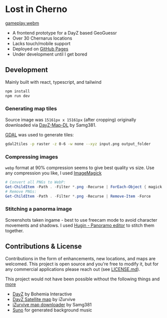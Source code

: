 # Lost in Cherno

[gameplay.webm](https://github.com/user-attachments/assets/3cfe999a-ff12-4e2c-ba0d-55d09971afc1)

- A frontend prototype for a DayZ based GeoGuessr
- Over 30 Chernarus locations
- Lacks touch/mobile support
- Deployed on [GitHub Pages](https://tv104.github.io/lost-in-cherno/)
- Under development until I get bored

## Development

Mainly built with react, typescript, and tailwind

```bash
npm install
npm run dev
```

### Generating map tiles

Source image was `15161px x 15161px` (after cropping) originally downloaded via [DayZ-Map-DL](https://github.com/Samg381/DayZ-Map-DL) by Samg381.

[GDAL](https://gdal.org/) was used to generate tiles:

```bash
gdal2tiles -p raster -z 0-6 -w none --xyz input.png output_folder
```

### Compressing images

`webp` format at 90% compression seems to give best quality vs size. Use any compression you like, I used [ImageMagick](https://imagemagick.org/)

```powershell
# Convert all PNGs to WebP:
Get-ChildItem -Path . -Filter *.png -Recurse | ForEach-Object { magick convert $_.FullName -quality 90 "$($_.DirectoryName)\$($_.BaseName).webp" }
# Remove PNGs:
Get-ChildItem -Path . -Filter *.png -Recurse | Remove-Item -Force
```

### Stitching a panorma image

Screenshots taken ingame - best to use freecam mode to avoid character movements and shadows.
I used [Hugin - Panoramo editor](https://hugin.sourceforge.io/) to stitch them together.

## Contributions & License

Contributions in the form of enhancements, new locations, and maps are welcomed. This project is open source and you're free to modify it, but for any commercial applications please reach out (see [LICENSE.md](LICENSE.md)).

This project would not have been possible without the following things and [more](./package.json)

- [DayZ](https://dayz.com) by Bohemia Interactive
- [DayZ Satellite map](https://dayz.ginfo.gg/) by iZurvive
- [iZurvive map downloader](https://github.com/Samg381/DayZ-Map-DL) by Samg381
- [Suno](https://suno.com/) for generated background music
